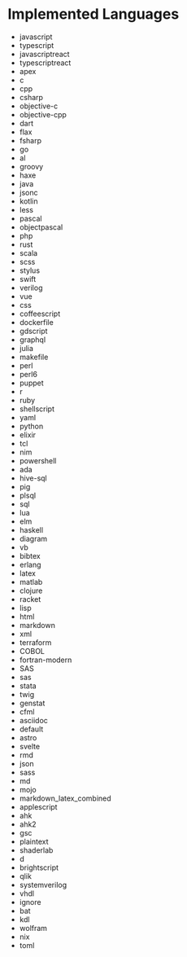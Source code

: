 # Implemented Languages
- javascript
- typescript
- javascriptreact
- typescriptreact
- apex
- c
- cpp
- csharp
- objective-c
- objective-cpp
- dart
- flax
- fsharp
- go
- al
- groovy
- haxe
- java
- jsonc
- kotlin
- less
- pascal
- objectpascal
- php
- rust
- scala
- scss
- stylus
- swift
- verilog
- vue
- css
- coffeescript
- dockerfile
- gdscript
- graphql
- julia
- makefile
- perl
- perl6
- puppet
- r
- ruby
- shellscript
- yaml
- python
- elixir
- tcl
- nim
- powershell
- ada
- hive-sql
- pig
- plsql
- sql
- lua
- elm
- haskell
- diagram
- vb
- bibtex
- erlang
- latex
- matlab
- clojure
- racket
- lisp
- html
- markdown
- xml
- terraform
- COBOL
- fortran-modern
- SAS
- sas
- stata
- twig
- genstat
- cfml
- asciidoc
- default
- astro
- svelte
- rmd
- json
- sass
- md
- mojo
- markdown_latex_combined
- applescript
- ahk
- ahk2
- gsc
- plaintext
- shaderlab
- d
- brightscript
- qlik
- systemverilog
- vhdl
- ignore
- bat
- kdl
- wolfram
- nix
- toml
